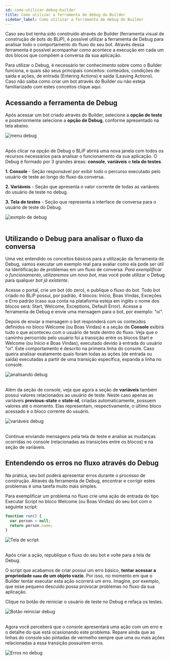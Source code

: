 ```yaml
---
id: como-utilizar-debug-builder
title: Como utilizar a ferramenta de debug do Builder
sidebar_label: Como utilizar a ferramenta de debug do Builder
---
```


Caso seu bot tenha sido construído através do Builder (ferramenta visual de construção de bots do BLiP), é possível utilizar a ferramenta de Debug para analisar todo o comportamento do fluxo do seu bot. Através dessa ferramenta é possível acompanhar como acontece a execução em cada um dos blocos que compõem a conversa da sua aplicação. 

Para utilizar o Debug, é necessário ter conhecimento sobre como o Builder funciona, e quais são seus principais conceitos: conteúdos, condições de saída e ações, de entrada (Entering Actions) e saída (Leaving Actions). Caso não saiba como criar um bot através do Builder ou não esteja familiarizado com estes conceitos clique aqui.

## Acessando a ferramenta de Debug

Após acessar um bot criado através do Builder, selecione a **opção de teste** e posteriormente selecione a **opção de Debug**, conforme apresentado na tela abaixo.

![menu debug](/img/builder/builder-como-utilizar-debug-builder-1.png)<br><br>

Após clicar na opção de Debug o BLiP abrirá uma nova janela com todos os recursos necessários para analisar o funcionamento da sua aplicação. O Debug é formado por 3 grandes áreas: **console**, **variáveis** e **tela de testes**.

**1. Console** - Seção responsável por exibir todo o percurso executado pelo usuário de teste ao longo do fluxo da conversa.

**2. Variáveis** - Seção que apresenta o valor corrente de todas as variáveis do usuário de teste no debug.

**3. Tela de testes** - Seção que representa a interface de conversa para o usuário de teste do Debug.


![exmplo de debug](/img/builder/builder-como-utilizar-debug-builder-2.png)<br><br>

## Utilizando o Debug para analisar o fluxo da conversa

Uma vez entendido os conceitos básicos para a utilização da ferramenta de Debug, vamos executar um exemplo real para avaliar como ela pode ser útil na identificação de problemas em um fluxo de conversa. *Para exemplificar o funcionamento, utilizaremos um novo bot*, mas você pode utilizar o Debug para qualquer *bot já existente*.

Acesse o portal, crie um bot (do zero), e publique o fluxo do bot. Todo bot criado no BLiP possui, por padrão, 4 blocos: Início, Boas Vindas, Exceções e Erro padrão (caso sua conta na plataforma esteja em inglês o nome dos blocos será: Start, Welcome, Exceptions, Default Error). Acesse a ferramenta de Debug e envie uma mensagem para o bot, por exemplo: "oi".

Depois de enviar a mensagem o bot responderá com os conteúdos definidos no bloco Welcome (ou Boas Vindas) e a seção de **Console** exibirá tudo o que aconteceu com o usuário de teste dentro do fluxo. Veja que o caminho percorrido pelo usuário foi a transição entre os blocos Start e Welcome (ou Início e Boas Vindas), executado devido à entrada do usuário "oi". Este comportamento é descrito na primeira linha do console. Caso queira analisar exatamente quais foram todas as ações (de entrada ou saída) executadas a partir de uma transição específica, expanda a linha no console.

![analisando debug](/img/builder/builder-como-utilizar-debug-builder-3.png)<br><br>

Além da seção de console, veja que agora a seção de **variáveis** também possui valores relacionados ao usuário de teste. Neste caso apenas as variáveis **previous-state** e **state-id**, criadas automaticamente, possuem valores até o momento. Elas representam, respectivamente, o último bloco acessado e o bloco corrente do usuário.

![variáveis debug](/img/builder/builder-como-utilizar-debug-builder-4.png)<br><br>

Continue enviando mensagens pela tela de teste e analise as mudanças ocorridas no console (relacionadas as transições entre os blocos) e na seção de variáveis.

## Entendendo os erros no fluxo através do Debug

Na prática, seu bot poderá apresentar erros durante o processo de construção. Através da ferramenta de Debug, encontrar e corrigir estes problemas é uma tarefa muito mais simples.

Para exemplificar um problema no fluxo crie uma ação de entrada do tipo Executar Script no bloco Welcome (ou Boas Vindas) do seu bot com o seguinte script:

```javascript
function run() { 
  var person = null;
  return person.name;
}
```

![Tela de script](/img/builder/builder-como-utilizar-debug-builder-5.png)<br><br>

Após criar a ação, republique o fluxo do seu bot e volte para a tela de Debug.

O script que acabamos de criar possui um erro básico, **tentar acessar a propriedade `name` de um objeto vazio**. Por isso, no momento em que o Builder tentar executar esta ação ocorrerá um erro. Imagine, por exemplo, que esse pequeno descuido possa provocar problemas no fluxo da sua aplicação.

Clique no botão de reiniciar o usuário de teste no Debug e refaça os testes.

![Botão reiniciar debug](/img/builder/builder-como-utilizar-debug-builder-6.png)<br><br>

Agora você perceberá que o console apresentará uma ação com um erro e o detalhe do que está ocasionando este problema. Repare ainda que as linhas do console são pintadas de vermelho sempre que uma ou mais ações relacionadas a essa transição possuírem erros.

![Erros no debug](/img/builder/builder-como-utilizar-debug-builder-7.png)
